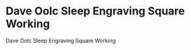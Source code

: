 # Dave Oolc Sleep Engraving Square Working
Dave Oolc Sleep Engraving Square Working  
  





















